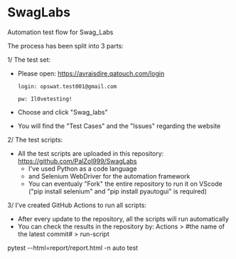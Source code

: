# SwagLabs

Automation test flow for Swag_Labs

The process has been split into 3 parts:

1/ The test set:

- Please open:
  https://avraisdire.qatouch.com/login

      login: opswat.test001@gmail.com

      pw: Il0vetesting!

- Choose and click "Swag_labs"
- You will find the "Test Cases" and the "Issues" regarding the website

2/ The test scripts:

- All the test scripts are uploaded in this repository: https://github.com/PalZol999/SwagLabs
  - I've used Python as a code language
  - and Selenium WebDriver for the automation framework
  - You can eventualy "Fork" the entire repository to run it on VScode ("pip install selenium" and "pip install pyautogui" is required)

3/ I've created GitHub Actions to run all scripts:

- After every update to the repository, all the scripts will run automatically
- You can check the results in the repository by:
  Actions > #the name of the latest commit# > run-script

pytest --html=report/report.html -n auto test
